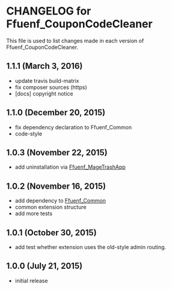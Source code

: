 # CHANGELOG for Ffuenf_CouponCodeCleaner

This file is used to list changes made in each version of Ffuenf_CouponCodeCleaner.

## 1.1.1 (March 3, 2016)

* update travis build-matrix
* fix composer sources (https)
* [docs] copyright notice

## 1.1.0 (December 20, 2015)

* fix dependency declaration to Ffuenf_Common
* code-style

## 1.0.3 (November 22, 2015)

* add uninstallation via [Ffuenf_MageTrashApp](https://github.com/ffuenf/Ffuenf_MageTrashApp)

## 1.0.2 (November 16, 2015)

* add dependency to [Ffuenf_Common](https://github.com/ffuenf/Ffuenf_Common)
* common extension structure
* add more tests

## 1.0.1 (October 30, 2015)

* add test whether extension uses the old-style admin routing.

## 1.0.0 (July 21, 2015)

* initial release
